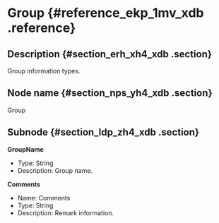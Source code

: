 # Group {#reference_ekp_1mv_xdb .reference}

## Description {#section_erh_xh4_xdb .section}

Group information types.

## Node name {#section_nps_yh4_xdb .section}

Group

## Subnode {#section_ldp_zh4_xdb .section}

**GroupName**

-   Type: String
-   Description: Group name.

**Comments**

-   Name: Comments
-   Type: String
-   Description: Remark information.

